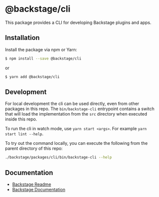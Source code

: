 # @backstage/cli

This package provides a CLI for developing Backstage plugins and apps.

## Installation

Install the package via npm or Yarn:

```sh
$ npm install --save @backstage/cli
```

or

```sh
$ yarn add @backstage/cli
```

## Development

For local development the cli can be used directly, even from other packages in this repo. The `bin/backstage-cli` entrypoint contains a switch that will load the implementation from the `src` directory when executed inside this repo.

To run the cli in watch mode, use `yarn start <args>`. For example `yarn start lint --help`.

To try out the command locally, you can execute the following from the parent directory of this repo:

```bash
./backstage/packages/cli/bin/backstage-cli --help
```

## Documentation

- [Backstage Readme](https://github.com/backstage/backstage/blob/master/README.md)
- [Backstage Documentation](https://github.com/backstage/backstage/blob/master/docs/README.md)
